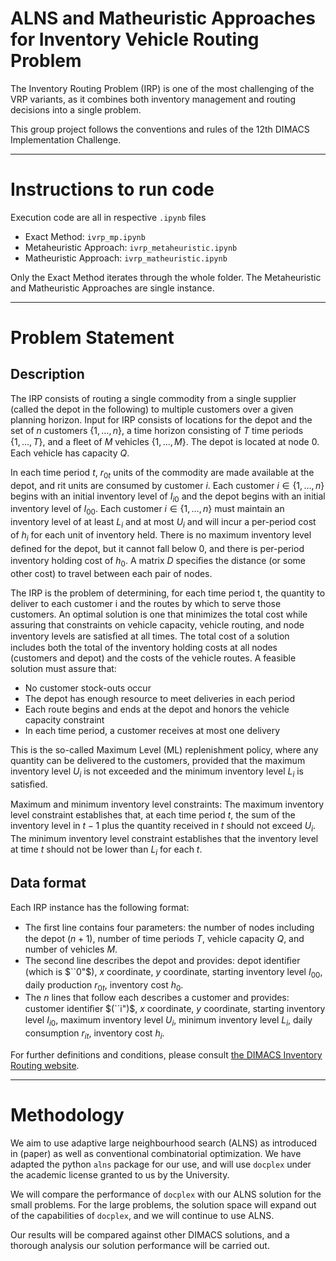 # ALNS and Matheuristic Approaches for Inventory Vehicle Routing Problem

The Inventory Routing Problem (IRP) is one of the most challenging of the VRP variants, as it combines both inventory management and routing decisions into a single problem.

This group project follows the conventions and rules of the 12th DIMACS Implementation Challenge.

----

# Instructions to run code

Execution code are all in respective `.ipynb` files

- Exact Method: `ivrp_mp.ipynb`
- Metaheuristic Approach: `ivrp_metaheuristic.ipynb`
- Matheuristic Approach: `ivrp_matheuristic.ipynb`

Only the Exact Method iterates through the whole folder. The Metaheuristic and Matheuristic Approaches are single instance.

----

# Problem Statement

## Description

The IRP consists of routing a single commodity from a single supplier (called the depot in the following) to multiple customers over a given planning horizon. Input for IRP consists of locations for the depot and the set of $n$ customers $\{1,\dots,n\}$, a time horizon consisting of $T$ time periods $\{1,\dots ,T\}$, and a ﬂeet of $M$ vehicles $\{1,\dots ,M\}$. The depot is located at node 0. Each vehicle has capacity $Q$.

In each time period $t$, $r_{0t}$ units of the commodity are made available at the depot, and rit units are  consumed by customer $i$. Each customer $i\in \{1,\dots ,n\}$ begins with an initial inventory level of $I_{i0}$ and the depot begins with an initial inventory level of $I_{00}$. Each customer $i \in \{1,\dots , n\}$ must maintain an inventory level of at least $L_i$ and at most $U_i$ and will incur a per-period cost of $h_i$ for each unit of inventory held. There is no maximum inventory level deﬁned for the depot, but it cannot fall below 0, and there is per-period inventory holding cost of $h_0$. A matrix $D$ speciﬁes the distance (or some other cost) to travel between each pair of nodes.

The IRP is the problem of determining, for each time period t, the quantity to deliver to each customer i and the routes by which to serve those customers. An optimal solution is one that minimizes the total cost while assuring that constraints on vehicle capacity, vehicle routing, and node inventory levels are satisﬁed at all times. The total cost of a solution includes both the total of the inventory holding costs at all nodes (customers and depot) and the costs of the vehicle routes. A feasible solution must assure that:

- No customer stock-outs occur
- The depot has enough resource to meet deliveries in each period
- Each route begins and ends at the depot and honors the vehicle capacity constraint
- In each time period, a customer receives at most one delivery

This is the so-called Maximum Level (ML) replenishment policy, where any quantity can be delivered to the customers, provided that the maximum inventory level $U_i$ is not exceeded and the minimum inventory level $L_i$ is satisﬁed.

Maximum and minimum inventory level constraints: The maximum inventory level constraint establishes that, at each time period $t$, the sum of the inventory level in $t−1$ plus the quantity received in $t$ should not exceed $U_i$. The minimum inventory level constraint establishes that the inventory level at time $t$ should not be lower than $L_i$ for each $t$.

## Data format

Each IRP instance has the following format:

- The ﬁrst line contains four parameters: the number of nodes including the depot $(n+1)$, number of time periods $T$, vehicle capacity $Q$, and number of vehicles $M$.
- The second line describes the depot and provides: depot identiﬁer (which is $``0"$), $x$ coordinate, $y$ coordinate, starting inventory level $I_{00}$, daily production $r_{0t}$, inventory cost $h_0$.
- The $n$ lines that follow each describes a customer and provides: customer identiﬁer $(``i")$, $x$ coordinate, $y$ coordinate, starting inventory level $I_{i0}$, maximum inventory level $U_i$, minimum inventory level $L_i$, daily consumption $r_{it}$, inventory cost $h_i$.

For further definitions and conditions, please consult [the DIMACS Inventory Routing website](http://dimacs.rutgers.edu/programs/challenge/vrp/irp/).

----

# Methodology

We aim to use adaptive large neighbourhood search (ALNS) as introduced in (paper) as well as conventional combinatorial optimization. We have adapted the python `alns` package for our use, and will use `docplex` under the academic license granted to us by the University.

We will compare the performance of `docplex` with our ALNS solution for the small problems. For the large problems, the solution space will expand out of the capabilities of `docplex`, and we will continue to use ALNS.

Our results will be compared against other DIMACS solutions, and a thorough analysis our solution performance will be carried out.
